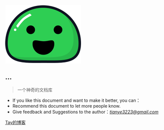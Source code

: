 ![logo](static/img/logo222.svg)

## ...

> 一个神奇的文档库

-   If you like this document and want to make it better, you can：
-   Recommend this document to let more people know.
-   Give feedback and Suggestions to the author：*_<tianye3223@gmail.com>_*

[Tay的博客](index/README.md)
